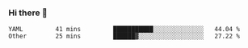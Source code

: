 ### Hi there 👋


<!--START_SECTION:waka-->

```text
YAML         41 mins         ███████████░░░░░░░░░░░░░░   44.04 %
Other        25 mins         ██████▓░░░░░░░░░░░░░░░░░░   27.22 %
```

<!--END_SECTION:waka-->

<!--
**ssrahul96/ssrahul96** is a ✨ _special_ ✨ repository because its `README.md` (this file) appears on your GitHub profile.

Here are some ideas to get you started:

- 🔭 I’m currently working on ...
- 🌱 I’m currently learning ...
- 👯 I’m looking to collaborate on ...
- 🤔 I’m looking for help with ...
- 💬 Ask me about ...
- 📫 How to reach me: ...
- 😄 Pronouns: ...
- ⚡ Fun fact: ...
-->
